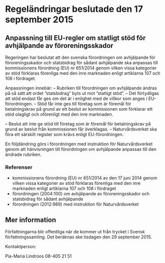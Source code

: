 # Regeländringar beslutade den 17 september 2015

## Anpassning till EU-regler om statligt stöd för avhjälpande av föroreningsskador

Regeringen har beslutat att den svenska förordningen om avhjälpande för föroreningsskador och statsbidrag för sådant avhjälpande ska anpassas till kommissionens förordning (EU) nr 651/2014 genom vilken vissa kategorier av stöd förklaras förenliga med den inre marknaden enligt artiklarna 107 och 108 i fördraget.

Anpassningen innebär:
– Rubriken till förordningen om avhjälpande ändras på så sätt att ordet ”statsbidrag” byts ut mot ”statligt stöd”.
– Det förtydligas att stöd endast får ges om det är i enlighet med de villkor som anges i EU-förordningen.
– Stöd får inte ges till företag som är föremål för betalningskrav på grund av ett beslut av kommissionen som förklarar ett stöd olagligt och oförenligt med den inre marknaden.

– Beslut att inte ge stöd till företag som är föremål för betalningskrav på grund av beslut från kommissionen får överklagas.
– Naturvårdsverket ska föra ett särskilt register som krävs enligt EU-förordningen.

En följdändring görs i förordningen med instruktion för Naturvårdsverket genom att hänvisningen till förordningen om avhjälpande anpassas till den ändrade rubriken.

### Referenser

* kommissionens förordning (EU) nr 651/2014 av den 17 juni 2014 genom vilken vissa kategorier av stöd förklaras förenliga med den inre marknaden enligt artiklarna 107 och 108 i fördraget
* förordningen (2004:100) om avhjälpande av föroreningsskador och statsbidrag för sådant avhjälpande
* förordningen (2012:989) med instruktion för Naturvårdsverket

## Mer information

Författningarna blir offentliga när de kommer ut från trycket i Svensk författningssamling. Det beräknas ske tisdagen den 29 september 2015.

Kontaktperson:

Pia-Maria Lindroos 08-405 21 51
